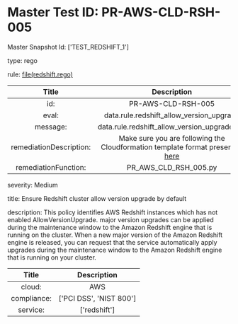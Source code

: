 



# Master Test ID: PR-AWS-CLD-RSH-005


Master Snapshot Id: ['TEST_REDSHIFT_1']

type: rego

rule: [file(redshift.rego)]  
  
  
  
  

|Title|Description|
| :---: | :---: |
|id: |PR-AWS-CLD-RSH-005|
|eval: |data.rule.redshift_allow_version_upgrade|
|message: |data.rule.redshift_allow_version_upgrade_err|
|remediationDescription: |Make sure you are following the Cloudformation template format presented <a href='https://docs.aws.amazon.com/AWSCloudFormation/latest/UserGuide/aws-resource-redshift-cluster.html#cfn-redshift-cluster-allowversionupgrade' target='_blank'>here</a>|
|remediationFunction: |PR_AWS_CLD_RSH_005.py|


severity: Medium

title: Ensure Redshift cluster allow version upgrade by default

description: This policy identifies AWS Redshift instances which has not enabled AllowVersionUpgrade. major version upgrades can be applied during the maintenance window to the Amazon Redshift engine that is running on the cluster. When a new major version of the Amazon Redshift engine is released, you can request that the service automatically apply upgrades during the maintenance window to the Amazon Redshift engine that is running on your cluster.  
  
  

|Title|Description|
| :---: | :---: |
|cloud: |AWS|
|compliance: |['PCI DSS', 'NIST 800']|
|service: |['redshift']|



[file(redshift.rego)]: https://github.com/prancer-io/prancer-compliance-test/tree/master/aws/cloud/redshift.rego
